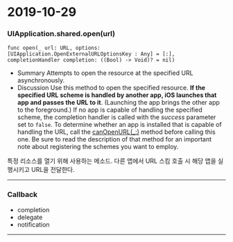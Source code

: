 # 2019-10-29

### UIApplication.shared.open(url)

    func open(_ url: URL, options: [UIApplication.OpenExternalURLOptionsKey : Any] = [:], completionHandler completion: ((Bool) -> Void)? = nil)

- Summary
Attempts to open the resource at the specified URL asynchronously.
- Discussion
Use this method to open the specified resource. **If the specified URL scheme is handled by another app, iOS launches that app and passes the URL to it**. (Launching the app brings the other app to the foreground.) If no app is capable of handling the specified scheme, the completion handler is called with the *success* parameter set to `false`.
To determine whether an app is installed that is capable of handling the URL, call the [canOpenURL(_:)](apple-reference-documentation://hssXuTJxu1) method before calling this one. Be sure to read the description of that method for an important note about registering the schemes you want to employ.

특정 리소스를 열기 위해 사용하는 메소드. 다른 앱에서 URL 스킴 호출 시 해당 앱을 실행시키고 URL을 전달한다.

---

### Callback

- completion
- delegate
- notification

---

